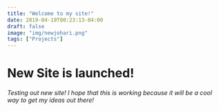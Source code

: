 ```yaml
---
title: "Welcome to my site!"
date: 2019-04-19T00:23:13-04:00
draft: false
image: "img/newjohari.png"
tags: ["Projects"]
---
```


# New Site is launched!
###### Testing out new site! I hope that this is working because it will be a cool way to get my ideas out there!
